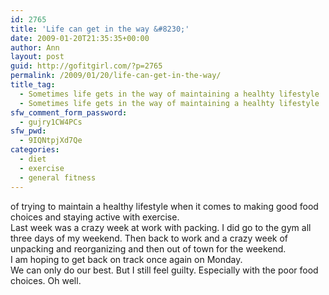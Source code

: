 ```yaml
---
id: 2765
title: 'Life can get in the way &#8230;'
date: 2009-01-20T21:35:35+00:00
author: Ann
layout: post
guid: http://gofitgirl.com/?p=2765
permalink: /2009/01/20/life-can-get-in-the-way/
title_tag:
  - Sometimes life gets in the way of maintaining a healhty lifestyle
  - Sometimes life gets in the way of maintaining a healhty lifestyle
sfw_comment_form_password:
  - gujry1CW4PCs
sfw_pwd:
  - 9IQNtpjXd7Qe
categories:
  - diet
  - exercise
  - general fitness
---
```

of trying to maintain a healthy lifestyle when it comes to making good food choices and staying active with exercise.  
Last week was a crazy week at work with packing. I did go to the gym all three days of my weekend. Then back to work and a crazy week of unpacking and reorganizing and then out of town for the weekend.  
I am hoping to get back on track once again on Monday.  
We can only do our best. But I still feel guilty. Especially with the poor food choices. Oh well.